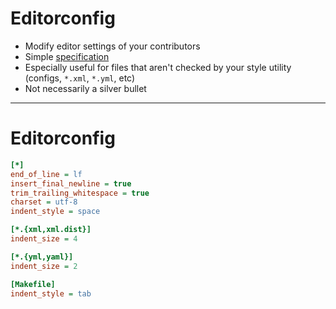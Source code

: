 <!-- .slide: data-transition="slide" -->
# Editorconfig

- <!-- .element: class="fragment" --> Modify editor settings of your contributors
- <!-- .element: class="fragment" --> Simple <a href="https://editorconfig.org/">specification</a>
- <!-- .element: class="fragment" --> Especially useful for files that aren't checked by your style utility (configs, <code>*.xml</code>, <code>*.yml</code>, etc)
- <!-- .element: class="fragment" --> Not necessarily a silver bullet

***

<!-- .slide: data-transition="slide" -->
# Editorconfig

```ini
[*]
end_of_line = lf
insert_final_newline = true
trim_trailing_whitespace = true
charset = utf-8
indent_style = space

[*.{xml,xml.dist}]
indent_size = 4

[*.{yml,yaml}]
indent_size = 2

[Makefile]
indent_style = tab
```
